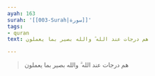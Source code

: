 ```yaml
---
ayah: 163
surah: '[[003-Surah|سورة]]'
tags:
- quran
text: هم درجات عند الله ۗ والله بصير بما يعملون

---
```

> هم درجات عند الله ۗ والله بصير بما يعملون
